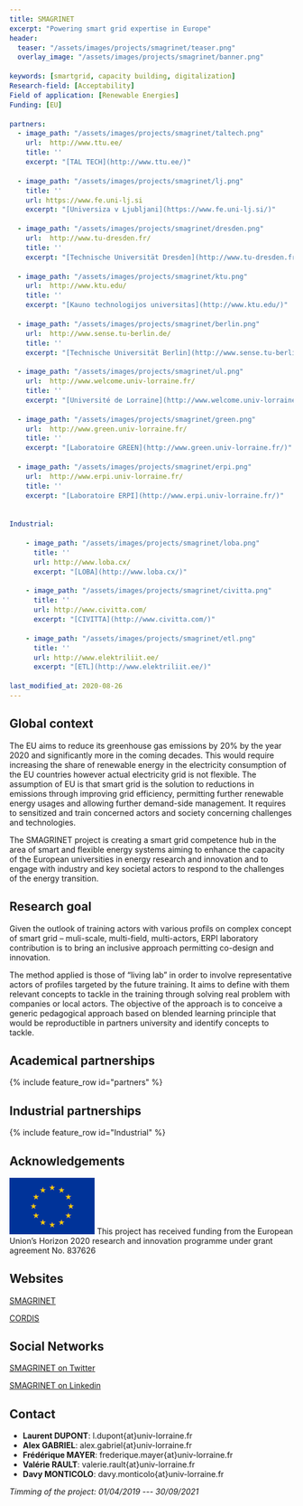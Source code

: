 ```yaml
---
title: SMAGRINET
excerpt: "Powering smart grid expertise in Europe"
header:
  teaser: "/assets/images/projects/smagrinet/teaser.png"
  overlay_image: "/assets/images/projects/smagrinet/banner.png"

keywords: [smartgrid, capacity building, digitalization]
Research-field: [Acceptability]
Field of application: [Renewable Energies]
Funding: [EU]

partners:
  - image_path: "/assets/images/projects/smagrinet/taltech.png"
    url:  http://www.ttu.ee/
    title: ''
    excerpt: "[TAL TECH](http://www.ttu.ee/)"

  - image_path: "/assets/images/projects/smagrinet/lj.png"
    title: ''
    url: https://www.fe.uni-lj.si
    excerpt: "[Universiza v Ljubljani](https://www.fe.uni-lj.si/)"

  - image_path: "/assets/images/projects/smagrinet/dresden.png"
    url:  http://www.tu-dresden.fr/
    title: ''
    excerpt: "[Technische Universität Dresden](http://www.tu-dresden.fr/)"

  - image_path: "/assets/images/projects/smagrinet/ktu.png"
    url:  http://www.ktu.edu/
    title: ''
    excerpt: "[Kauno technologijos universitas](http://www.ktu.edu/)"

  - image_path: "/assets/images/projects/smagrinet/berlin.png"
    url:  http://www.sense.tu-berlin.de/
    title: ''
    excerpt: "[Technische Universität Berlin](http://www.sense.tu-berlin.de/)"

  - image_path: "/assets/images/projects/smagrinet/ul.png"
    url:  http://www.welcome.univ-lorraine.fr/
    title: ''
    excerpt: "[Université de Lorraine](http://www.welcome.univ-lorraine.fr/)"

  - image_path: "/assets/images/projects/smagrinet/green.png"
    url:  http://www.green.univ-lorraine.fr/
    title: ''
    excerpt: "[Laboratoire GREEN](http://www.green.univ-lorraine.fr/)"

  - image_path: "/assets/images/projects/smagrinet/erpi.png"
    url:  http://www.erpi.univ-lorraine.fr/
    title: ''
    excerpt: "[Laboratoire ERPI](http://www.erpi.univ-lorraine.fr/)" 


Industrial:

    - image_path: "/assets/images/projects/smagrinet/loba.png"  
      title: ''
      url: http://www.loba.cx/
      excerpt: "[LOBA](http://www.loba.cx/)"

    - image_path: "/assets/images/projects/smagrinet/civitta.png"  
      title: ''
      url: http://www.civitta.com/
      excerpt: "[CIVITTA](http://www.civitta.com/)"

    - image_path: "/assets/images/projects/smagrinet/etl.png"  
      title: ''
      url: http://www.elektriliit.ee/
      excerpt: "[ETL](http://www.elektriliit.ee/)"

last_modified_at: 2020-08-26
---
```



## Global context

The EU aims to reduce its greenhouse gas emissions by 20% by the year 2020 and significantly more in the coming decades. This would require increasing the share of renewable energy in the electricity consumption of the EU countries however actual electricity grid is not flexible. The assumption of EU is that smart grid is the solution to reductions in emissions through improving grid efficiency, permitting further renewable energy usages and allowing further demand-side management. It requires to sensitized and train concerned actors and society concerning challenges and technologies.  

The SMAGRINET project is creating a smart grid competence hub in the area of smart and flexible energy systems aiming to enhance the capacity of the European universities in energy research and innovation and to engage with industry and key societal actors to respond to the challenges of the energy transition.


## Research goal

Given the outlook of training actors with various profils on complex concept of smart grid – muli-scale, multi-field, multi-actors, ERPI laboratory contribution is to bring an inclusive approach permitting co-design and innovation.  

The method applied is those of “living lab” in order to involve representative actors of profiles targeted by the future training. It aims to define with them relevant concepts to tackle in the training through solving real problem with companies or local actors. The objective of the approach is to conceive a generic pedagogical approach based on blended learning principle that would be reproductible in partners university and identify concepts to tackle.

## Academical partnerships

{% include feature_row id="partners" %}


## Industrial partnerships

{% include feature_row id="Industrial" %}




## Acknowledgements

<img src="/assets/images/projects/smagrinet/eu.png"  alt= "European Union" width="30%" class="align-right">
This project has received funding from the European Union’s Horizon 2020 research and innovation programme under grant agreement No. 837626


## Websites

<i class="fas fa-link"></i>  [SMAGRINET](https://www.smagrinet.eu)  

<i class="far fa-id-card"></i> [CORDIS](https://cordis.europa.eu/project/id/837626)  

##  Social Networks 

<i class="fab fa-twitter-square"></i> [SMAGRINET on Twitter](https://twitter.com/smagrinet)  

<i class="fab fa-linkedin"></i> [SMAGRINET on Linkedin](https://www.linkedin.com/company/smagrinet/)




## Contact
* **Laurent DUPONT**: l.dupont{at}univ-lorraine.fr
* **Alex GABRIEL**: alex.gabriel{at}univ-lorraine.fr
* **Frédérique MAYER**: frederique.mayer{at}univ-lorraine.fr
* **Valérie RAULT**: valerie.rault{at}univ-lorraine.fr
* **Davy MONTICOLO**: davy.monticolo{at}univ-lorraine.fr


 *Timming of the project: 01/04/2019 --- 30/09/2021*